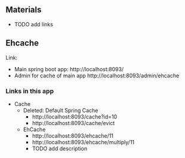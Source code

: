 ## Materials
- TODO add links
## Ehcache
Link:
- Main spring boot app: http://localhost:8093/
- Admin for cache of main app http://localhost:8093/admin/ehcache

### Links in this app

 - Cache
    - Deleted: Default Spring Cache
        - http://localhost:8093/cache?id=10
        - http://localhost:8093/cache/evict
    - EhCache
        - http://localhost:8093/ehcache/11
        - http://localhost:8093/ehcache/multiply/11
        - TODO add description